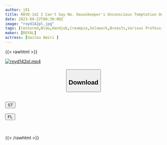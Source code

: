 ```yaml
---
author: j91
title: ROYD-142 I Can't Say No. Housekeeper's Unconscious Temptation Outstanding Hospitality Carefully Cleaning Sperm After Ejaculation Rubberless Big Butt Bareback OK! Amiri Saito
date: 2023-09-22T00:30:00Z
image: "royd142pl.jpg"
tags: [Censored,Blow,Handjob,Creampie,Solowork,Breasts,Various Professions	]
maker: [ROYAL]
actress: [Saitou Amiri ]
---
```



{{< rawhtml >}}

<div class="video" data-videoid="WgyypX70jvSbaDW">
    <a href="javascript:;">
        <img src="https://my.j91.asia/posts/royd142pl/royd142pl.jpg" width="WIDTH" height="HEIGHT" alt="royd142pl.mp4" loading="lazy">
    </a>
</div>

<script type="text/javascript" src="https://j91.asia/asset/on-demand-st.js"></script>

<br>
  <link rel="stylesheet" href="https://j91.asia/asset/bs5.css">
  
  <center>
  <button class="btn btn-primary" type="button" data-bs-toggle="collapse" data-bs-target=".multi-collapse" aria-expanded="false" aria-controls="multiCollapseExample1 multiCollapseExample2"><h2>Download</h2></button></center>
</p>
<div class="row">
  <div class="col">
    <div class="collapse multi-collapse" id="multiCollapseExample1">
      <div class="card card-body">
	      	      <br>
<div class="buttons">  
<a href="https://streamtape.to/v/WgyypX70jvSbaDW"><button class="btn-hover color-3"><i class="fa fa-download"></i> ST</button></a></div>
    </div>
  </div>
</div>
  <div class="col">
    <div class="collapse multi-collapse" id="multiCollapseExample2">
      <div class="card card-body">
	      <br>
<div class="buttons">
    <a href="https://filelions.online/f/zu2d5mt3tzex"><button class="btn-hover color-9"><i class="fa fa-download"></i> FL</button></a></div>
<br><br>
      </div>
    </div>
  </div>
</div>

{{< /rawhtml >}}
